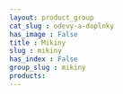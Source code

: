 ```yaml
---
layout: product_group
cat_slug : odevy-a-doplnky
has_image : False
title : Mikiny
slug : mikiny
has_index : False
group_slug : mikiny
products:
---
```


